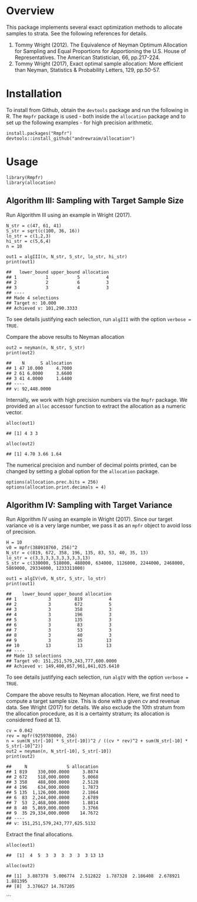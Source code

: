 Overview
========

This package implements several exact optimization methods to allocate
samples to strata. See the following references for details.

1.  Tommy Wright (2012). The Equivalence of Neyman Optimum Allocation
    for Sampling and Equal Proportions for Apportioning the U.S. House
    of Representatives. The American Statistician, 66, pp.217-224.
2.  Tommy Wright (2017), Exact optimal sample allocation: More efficient
    than Neyman, Statistics & Probability Letters, 129, pp.50-57.

Installation
============

To install from Github, obtain the `devtools` package and run the
following in R. The `Rmpfr` package is used - both inside the
`allocation` package and to set up the following examples - for high
precision arithmetic.

    install.packages("Rmpfr")
    devtools::install_github("andrewraim/allocation")

Usage
=====

    library(Rmpfr)
    library(allocation)

Algorithm III: Sampling with Target Sample Size
-----------------------------------------------

Run Algorithm III using an example in Wright (2017).

    N_str = c(47, 61, 41)
    S_str = sqrt(c(100, 36, 16))
    lo_str = c(1,2,3)
    hi_str = c(5,6,4)
    n = 10

    out1 = algIII(n, N_str, S_str, lo_str, hi_str)
    print(out1)

    ##   lower_bound upper_bound allocation
    ## 1           1           5          4
    ## 2           2           6          3
    ## 3           3           4          3
    ## ----
    ## Made 4 selections
    ## Target n: 10.000
    ## Achieved v: 101,290.3333

To see details justifying each selection, run `algIII` with the option
`verbose = TRUE`.

Compare the above results to Neyman allocation

    out2 = neyman(n, N_str, S_str)
    print(out2)

    ##    N      S allocation
    ## 1 47 10.000     4.7000
    ## 2 61 6.0000     3.6600
    ## 3 41 4.0000     1.6400
    ## ----
    ## v: 92,448.0000

Internally, we work with high precision numbers via the `Rmpfr` package.
We provided an `alloc` accessor function to extract the allocation as a
numeric vector.

    alloc(out1)

    ## [1] 4 3 3

    alloc(out2)

    ## [1] 4.70 3.66 1.64

The numerical precision and number of decimal points printed, can be
changed by setting a global option for the `allocation` package.

    options(allocation.prec.bits = 256)
    options(allocation.print.decimals = 4)

Algorithm IV: Sampling with Target Variance
-------------------------------------------

Run Algorithm IV using an example in Wright (2017). Since our target
variance `v0` is a very large number, we pass it as an `mpfr` object to
avoid loss of precision.

    H = 10
    v0 = mpfr(388910760, 256)^2
    N_str = c(819, 672, 358, 196, 135, 83, 53, 40, 35, 13)
    lo_str = c(3,3,3,3,3,3,3,3,3,13)
    S_str = c(330000, 518000, 488000, 634000, 1126000, 2244000, 2468000, 5869000, 29334000, 1233311000)

    out1 = algIV(v0, N_str, S_str, lo_str)
    print(out1)

    ##    lower_bound upper_bound allocation
    ## 1            3         819          4
    ## 2            3         672          5
    ## 3            3         358          3
    ## 4            3         196          3
    ## 5            3         135          3
    ## 6            3          83          3
    ## 7            3          53          3
    ## 8            3          40          3
    ## 9            3          35         13
    ## 10          13          13         13
    ## ----
    ## Made 13 selections
    ## Target v0: 151,251,579,243,777,600.0000
    ## Achieved v: 149,400,057,961,841,025.6410

To see details justifying each selection, run `algIV` with the option
`verbose = TRUE`.

Compare the above results to Neyman allocation. Here, we first need to
compute a target sample size. This is done with a given cv and revenue
data. See Wright (2017) for details. We also exclude the 10th stratum
from the allocation procedure, as it is a certainty stratum; its
allocation is considered fixed at 13.

    cv = 0.042
    rev = mpfr(9259780000, 256)
    n = sum(N_str[-10] * S_str[-10])^2 / ((cv * rev)^2 + sum(N_str[-10] * S_str[-10]^2))
    out2 = neyman(n, N_str[-10], S_str[-10])
    print(out2)

    ##     N               S allocation
    ## 1 819    330,000.0000     3.8874
    ## 2 672    518,000.0000     5.0068
    ## 3 358    488,000.0000     2.5128
    ## 4 196    634,000.0000     1.7873
    ## 5 135  1,126,000.0000     2.1864
    ## 6  83  2,244,000.0000     2.6789
    ## 7  53  2,468,000.0000     1.8814
    ## 8  40  5,869,000.0000     3.3766
    ## 9  35 29,334,000.0000    14.7672
    ## ----
    ## v: 151,251,579,243,777,625.5132

Extract the final allocations.

    alloc(out1)

    ##  [1]  4  5  3  3  3  3  3  3 13 13

    alloc(out2)

    ## [1]  3.887378  5.006774  2.512822  1.787328  2.186408  2.678921  1.881395
    ## [8]  3.376627 14.767205

\`\`\`

